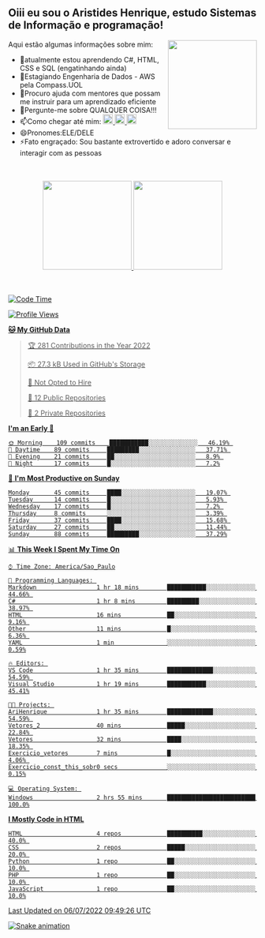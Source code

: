 ## Oiii eu sou o Aristides Henrique, estudo Sistemas de Informação e programação!

<div >
Aqui estão algumas informações sobre mim:<img align="right" height="180em" src="https://user-images.githubusercontent.com/97318481/177042589-45d62122-82a9-4a32-b3a7-87b322825b2f.png">
</div>

- 🌱atualmente estou aprendendo C#, HTML, CSS e SQL (engatinhando ainda)
- 👯Estagiando Engenharia de Dados - AWS pela Compass.UOL
- 🤔Procuro ajuda com mentores que possam me instruir para um aprendizado eficiente
- 💬Pergunte-me sobre QUALQUER COISA!!!
- 📫Como chegar até mim:
  <a href="https://www.instagram.com/aryhenry/" target="_blank">
  <img src="https://img.shields.io/badge/-Instagram-%23E4405F?style=for-the-badge&logo=instagram&logoColor=black" height="20px">
  </a>
  <a href="https://www.linkedin.com/in/aristides-henrique/" target="_blank">
  <img src="https://img.shields.io/badge/-LinkedIn-%230077B5?style=for-the-badge&logo=linkedin&logoColor=black" height="20px">
  </a> 
  <a href="mailto:arihenriqueuna@gmail.com">
  <img src="https://img.shields.io/badge/-Gmail-%23333?style=for-the-badge&logo=gmail&logoColor=white" height="20px">
  </a>
- 😄Pronomes:ELE/DELE
- ⚡Fato engraçado: Sou bastante extrovertido e adoro conversar e interagir com as pessoas
<br/>
<br/>
<div align="center">
  <a href="https://github.com/arihenrique">
  <img height="180em" src="https://github-readme-stats.vercel.app/api?username=arihenrique&show_icons=true&theme=dracula&include_all_commits=true&count_private=true"/>
  <img height="180em" src="https://github-readme-stats.vercel.app/api/top-langs/?username=arihenrique&layout=compact&langs_count=7&theme=dracula"/>
</div><br/><br/>

<!--START_SECTION:waka-->
![Code Time](http://img.shields.io/badge/Code%20Time-5%20hrs%2012%20mins-blue)

![Profile Views](http://img.shields.io/badge/Profile%20Views-473-blue)

**🐱 My GitHub Data** 

> 🏆 281 Contributions in the Year 2022
 > 
> 📦 27.3 kB Used in GitHub's Storage 
 > 
> 🚫 Not Opted to Hire
 > 
> 📜 12 Public Repositories 
 > 
> 🔑 2 Private Repositories  
 > 
**I'm an Early 🐤** 

```text
🌞 Morning    109 commits    ███████████░░░░░░░░░░░░░░   46.19% 
🌆 Daytime    89 commits     █████████░░░░░░░░░░░░░░░░   37.71% 
🌃 Evening    21 commits     ██░░░░░░░░░░░░░░░░░░░░░░░   8.9% 
🌙 Night      17 commits     █░░░░░░░░░░░░░░░░░░░░░░░░   7.2%

```
📅 **I'm Most Productive on Sunday** 

```text
Monday       45 commits     ████░░░░░░░░░░░░░░░░░░░░░   19.07% 
Tuesday      14 commits     █░░░░░░░░░░░░░░░░░░░░░░░░   5.93% 
Wednesday    17 commits     █░░░░░░░░░░░░░░░░░░░░░░░░   7.2% 
Thursday     8 commits      ░░░░░░░░░░░░░░░░░░░░░░░░░   3.39% 
Friday       37 commits     ████░░░░░░░░░░░░░░░░░░░░░   15.68% 
Saturday     27 commits     ██░░░░░░░░░░░░░░░░░░░░░░░   11.44% 
Sunday       88 commits     █████████░░░░░░░░░░░░░░░░   37.29%

```


📊 **This Week I Spent My Time On** 

```text
⌚︎ Time Zone: America/Sao_Paulo

💬 Programming Languages: 
Markdown                 1 hr 18 mins        ███████████░░░░░░░░░░░░░░   44.66% 
C#                       1 hr 8 mins         █████████░░░░░░░░░░░░░░░░   38.97% 
HTML                     16 mins             ██░░░░░░░░░░░░░░░░░░░░░░░   9.16% 
Other                    11 mins             █░░░░░░░░░░░░░░░░░░░░░░░░   6.36% 
YAML                     1 min               ░░░░░░░░░░░░░░░░░░░░░░░░░   0.59%

🔥 Editors: 
VS Code                  1 hr 35 mins        █████████████░░░░░░░░░░░░   54.59% 
Visual Studio            1 hr 19 mins        ███████████░░░░░░░░░░░░░░   45.41%

🐱‍💻 Projects: 
AriHenrique              1 hr 35 mins        █████████████░░░░░░░░░░░░   54.59% 
Vetores_2                40 mins             █████░░░░░░░░░░░░░░░░░░░░   22.84% 
Vetores                  32 mins             ████░░░░░░░░░░░░░░░░░░░░░   18.35% 
Exercicio_vetores        7 mins              █░░░░░░░░░░░░░░░░░░░░░░░░   4.06% 
Exercicio_const_this_sobr0 secs              ░░░░░░░░░░░░░░░░░░░░░░░░░   0.15%

💻 Operating System: 
Windows                  2 hrs 55 mins       █████████████████████████   100.0%

```

**I Mostly Code in HTML** 

```text
HTML                     4 repos             ██████████░░░░░░░░░░░░░░░   40.0% 
CSS                      2 repos             █████░░░░░░░░░░░░░░░░░░░░   20.0% 
Python                   1 repo              ██░░░░░░░░░░░░░░░░░░░░░░░   10.0% 
PHP                      1 repo              ██░░░░░░░░░░░░░░░░░░░░░░░   10.0% 
JavaScript               1 repo              ██░░░░░░░░░░░░░░░░░░░░░░░   10.0%

```



 Last Updated on 06/07/2022 09:49:26 UTC
<!--END_SECTION:waka-->

![Snake animation](https://github.com/arihenrique/arihenrique/blob/output/github-contribution-grid-snake.svg)
